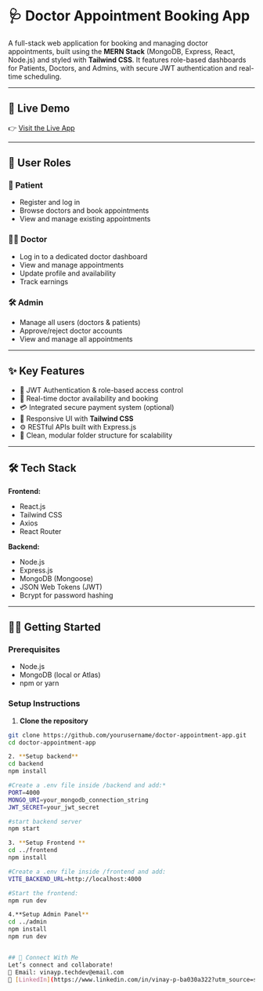 # 🩺 Doctor Appointment Booking App

A full-stack web application for booking and managing doctor appointments, built using the **MERN Stack** (MongoDB, Express, React, Node.js) and styled with **Tailwind CSS**. It features role-based dashboards for Patients, Doctors, and Admins, with secure JWT authentication and real-time scheduling.

---

## 🚀 Live Demo

👉 [Visit the Live App](https://prescripto-nine-zeta.vercel.app/)

---

## 👥 User Roles

### 👤 Patient
- Register and log in
- Browse doctors and book appointments
- View and manage existing appointments

### 👨‍⚕️ Doctor
- Log in to a dedicated doctor dashboard
- View and manage appointments
- Update profile and availability
- Track earnings

### 🛠 Admin
- Manage all users (doctors & patients)
- Approve/reject doctor accounts
- View and manage all appointments

---

## ✨ Key Features

- 🔐 JWT Authentication & role-based access control
- 📅 Real-time doctor availability and booking
- 💳 Integrated secure payment system (optional)
- 📱 Responsive UI with **Tailwind CSS**
- ⚙️ RESTful APIs built with Express.js
- 🧾 Clean, modular folder structure for scalability

---

## 🛠 Tech Stack

**Frontend:**
- React.js
- Tailwind CSS
- Axios
- React Router

**Backend:**
- Node.js
- Express.js
- MongoDB (Mongoose)
- JSON Web Tokens (JWT)
- Bcrypt for password hashing


---

## 🧑‍💻 Getting Started

### Prerequisites

- Node.js
- MongoDB (local or Atlas)
- npm or yarn

### Setup Instructions

1. **Clone the repository**
```bash
git clone https://github.com/yourusername/doctor-appointment-app.git
cd doctor-appointment-app

2. **Setup backend**
cd backend
npm install

#Create a .env file inside /backend and add:*
PORT=4000
MONGO_URI=your_mongodb_connection_string
JWT_SECRET=your_jwt_secret

#start backend server
npm start

3. **Setup Frontend **
cd ../frontend
npm install

#Create a .env file inside /frontend and add:
VITE_BACKEND_URL=http://localhost:4000

#Start the frontend:
npm run dev

4.**Setup Admin Panel**
cd ../admin
npm install
npm run dev


## 📢 Connect With Me
Let’s connect and collaborate!
📧 Email: vinayp.techdev@email.com
🔗 [LinkedIn](https://www.linkedin.com/in/vinay-p-ba030a322?utm_source=share&utm_campaign=share_via&utm_content=profile&utm_medium=android_app)







